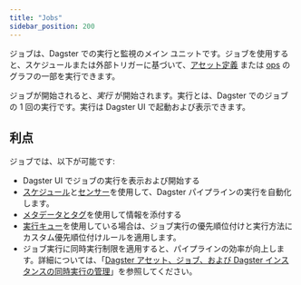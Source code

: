 ```yaml
---
title: "Jobs"
sidebar_position: 200
---
```


ジョブは、Dagster での実行と監視のメイン ユニットです。ジョブを使用すると、スケジュールまたは外部トリガーに基づいて、[アセット定義](/guides/build/assets/defining-assets) または [ops](/guides/build/ops) のグラフの一部を実行できます。

ジョブが開始されると、_実行_ が開始されます。実行とは、Dagster でのジョブの 1 回の実行です。実行は Dagster UI で起動および表示できます。

## 利点

ジョブでは、以下が可能です:

* Dagster UI でジョブの実行を表示および開始する
* [スケジュール](/guides/automate/schedules/)と[センサー](/guides/automate/sensors/)を使用して、Dagster パイプラインの実行を自動化します。
* [メタデータとタグ](/guides/build/assets/metadata-and-tags)を使用して情報を添付する
* [実行キュー](/guides/deploy/execution/run-coordinators)を使用している場合は、ジョブ実行の優先順位付けと実行方法にカスタム優先順位付けルールを適用します。
* ジョブ実行に同時実行制限を適用すると、パイプラインの効率が向上します。詳細については、「[Dagster アセット、ジョブ、および Dagster インスタンスの同時実行の管理](/guides/operate/managing-concurrency)」を参照してください。
